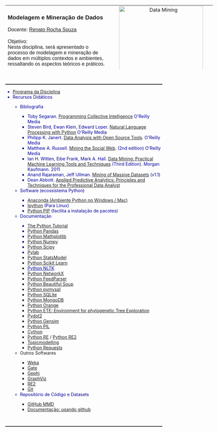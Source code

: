<table border="0" style="width: 666px; height: 206px;"><tbody>
<tr>
<td width="50%" valign="top">
<div class="field field-type-text field-field-area">
<div class="field-item odd">
<h3 style="font-weight: bold; font-family: arial,helvetica,sans-serif;" class="with-tabs">Modelagem e Mineração de Dados</h3><span style="font-family: arial,helvetica,sans-serif;">Docente: </span><a style="font-family: arial,helvetica,sans-serif;" href="http://emap.fgv.br/pessoas/renato.souza">Renato Rocha Souza</a><br style="font-family: arial,helvetica,sans-serif;" /><br style="font-family: arial,helvetica,sans-serif;" />
<div style="font-family: arial,helvetica,sans-serif;" class="field field-type-text field-field-objetivo">
<div class="field-label">Objetivo: <br />Nesta disciplina, será apresentado o processo de modelagem e mineração de dados em múltiplos contextos e ambientes, ressaltando os aspectos teóricos e práticos.<br /></div>
<div class="field-items">
<div class="field-item odd">
<p> Como resultado, pretende-se capacitar os alunos para realizarem atividades de coleta, análise e visualização de dados, tanto estruturados como não estruturados, em ambientes diversificados como bancos de dados e a web.</p> </div> </div> </div></div></div>
<div class="field field-type-text field-field-docente">
<div class="field-items"> </div> </div>
</td>
<td width="50%" valign="top" style="text-align: center;"><img vspace="0" hspace="0" border="0" title="Data Mining" alt="Data Mining" src="http://socialmedialab.upenn.edu/sites/default/files/uploads/images/DataMining.jpg" style="width: 269px; height: 244px;" /><br />
</td>
</tr></tbody>
</table><br /><hr style="width: 100%; height: 2px;" />
<ul>
<li style="color: rgb(0, 0, 153);"><a href="http://emap.fgv.br/disciplina/mestrado/modelagem-mineracao-de-dados">Programa da Disciplina</a></li><span style="color: rgb(0, 0, 153);"> </span>
<li style="color: rgb(0, 0, 153);">Recursos Didáticos</li><span style="color: rgb(0, 0, 153);"> </span>
<ul>
<li style="color: rgb(0, 0, 153);">Bibliografia</li>
<ul style="color: rgb(0, 0, 153);">
<li>Toby Segaran. <a href="http://oreilly.com/catalog/9780596529321">Programming Collective Intelligence</a> O'Reilly Media</li>
<li>Steven Bird, Ewan Klein, Edward Loper. <a href="http://oreilly.com/catalog/9780596516499/">Natural Language Processing with Python</a> O'Reilly Media</li>
<li>Philipp K. Janert. <a href="http://oreilly.com/catalog/9780596802363/">Data Analysis with Open Source Tools</a>. O'Reilly Media</li>
<li>Matthew A. Russell. <a href="http://shop.oreilly.com/product/0636920030195.do">Mining the Social Web</a>. (2nd edition) O'Reilly Media</li>
<li>Ian H. Witten, Eibe Frank, Mark A. Hall. <a href="http://www.cs.waikato.ac.nz/ml/weka/book.html">Data Mining: Practical Machine Learning Tools and Techniques</a> (Third Edition). Morgan Kaufmann. 2011</li>
<li><span class="nolink">Anand Rajaraman, Jeff Ullman. <a href="http://i.stanford.edu/~ullman/mmds.html">Mining of Massive Datasets</a></span> (v1.1)</li>
<li>Dean Abbott. <a href="http://www.amazon.com/Applied-Predictive-Analytics-Principles-Professional/dp/1118727967">Applied Predictive Analytics: Principles and Techniques for the Professional Data Analyst</a><br /></li>
</ul><span style="color: rgb(0, 0, 153);"></span>
<li style="color: rgb(0, 0, 153);">Software (ecossistema Python)<br /></li>
<ul style="color: rgb(0, 0, 153);">
<li><a href="http://continuum.io/downloads">Anaconda (Ambiente Python no Windows / Mac)</a></li>
<li><a href="http://ipython.org/">Ipython</a> (Para Linux)</li>
<li><a href="https://pypi.python.org/pypi/pip">Python PIP</a> (facilita a instalação de pacotes)<br/></li>
</ul>
<li style="color: rgb(0, 0, 153);">Documentação</li>
<ul>
<li style="color: rgb(0, 0, 153);"><a href="http://docs.python.org/index.html">The Python Tutorial</a></li>
<li style="color: rgb(0, 0, 153);"><a href="http://pandas.pydata.org/">Python Pandas</a></li>
<li style="color: rgb(0, 0, 153);"><a href="http://matplotlib.sourceforge.net/index.html">Python Mathplotlib</a></li>
<li style="color: rgb(0, 0, 153);"><a href="http://numpy.scipy.org/">Python Numpy</a></li>
<li style="color: rgb(0, 0, 153);"><a href="http://www.scipy.org/">Python Scipy</a></li>
<li style="color: rgb(0, 0, 153);"><a href="http://www.scipy.org/PyLab">Pylab</a></li>
<li><a href="http://statsmodels.sourceforge.net/devel/index.html#">Python StatsModel</a></li>
<li><a href="http://scikit-learn.org/stable/">Python Scikit Learn</a></li>
<li><a href="http://www.nltk.org/" style="color: rgb(0, 0, 153);">Python NLTK</a></li>
<li><a href="http://networkx.github.io/#">Python NetworkX</a></li>
<li><a href="http://code.google.com/p/feedparser/">Python FeedParser</a></li>
<li><a href="http://www.crummy.com/software/BeautifulSoup/">Python Beautiful Soup</a></li>
<li><a href="https://pypi.python.org/pypi/PyMySQL">Python pymysql</a></li>
<li><a href="http://zetcode.com/db/sqlitepythontutorial/">Python SQLite</a></li>
<li><a href="http://docs.mongodb.org/ecosystem/drivers/python/">Python MongoDB</a></li>
<li><a href="http://orange.biolab.si/">Python Orange</a><br /></li>
<li><a href="http://ete.cgenomics.org/">Python ETE: Environment for phylogenetic Tree Exploration</a></li>
<li><a href="https://pypi.python.org/pypi/pydot2/1.0.32">Pydot2</a></li>
<li><a href="http://radimrehurek.com/gensim/">Python Gensim</a></li>
<li><a href="http://www.pythonware.com/products/pil/">Python PIL</a></li>
<li><a href="http://cython.org/">Cython</a></li>
<li><a href="https://docs.python.org/2/library/re.html">Python RE</a> / <a href="https://pypi.python.org/pypi/re2/">Python RE2</a></li>
<li><a href="https://github.com/NAMD/topicmodeling">Topicmodelling</a></li>
<li><a href="http://docs.python-requests.org/en/latest/">Python Requests</a><br /></li>
</ul>
<li>Outros Softwares<br /></li>
<ul>
<li><a href="http://www.cs.waikato.ac.nz/ml/weka/">Weka</a></li>
<li><a href="http://gate.ac.uk/">Gate</a></li>
<li><a href="http://gephi.org/">Gephi</a></li>
<li><a href="http://www.graphviz.org/">GraphViz</a></li>
<li><a href="https://code.google.com/p/re2/">RE2</a></li>
<li><a href="http://git-scm.com/">Git</a><br /></li>
</ul>
<li style="color: rgb(0, 0, 153);">Repositório de Código e Datasets</li>
<ul>
<li><a href="https://github.com/rsouza/MMD">GitHub MMD</a></li>
<li><a href="https://try.github.io/">Documentação: usando github</a></li>
</ul>
</ul>
</ul><br /><hr style="width: 100%; height: 2px;" />
